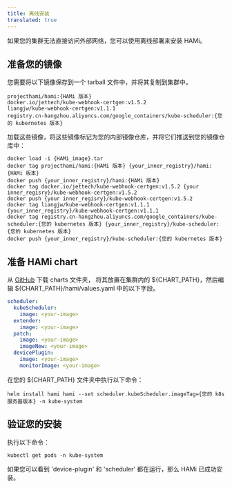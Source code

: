 ```yaml
---
title: 离线安装
translated: true
---
```


如果您的集群无法直接访问外部网络，您可以使用离线部署来安装 HAMi。

## 准备您的镜像

您需要将以下镜像保存到一个 tarball 文件中，并将其复制到集群中。

```
projecthami/hami:{HAMi 版本}
docker.io/jettech/kube-webhook-certgen:v1.5.2
liangjw/kube-webhook-certgen:v1.1.1
registry.cn-hangzhou.aliyuncs.com/google_containers/kube-scheduler:{您的 kubernetes 版本}
```

加载这些镜像，将这些镜像标记为您的内部镜像仓库，并将它们推送到您的镜像仓库中：

```shell
docker load -i {HAMi_image}.tar
docker tag projecthami/hami:{HAMi 版本} {your_inner_registry}/hami:{HAMi 版本}
docker push {your_inner_registry}/hami:{HAMi 版本}
docker tag docker.io/jettech/kube-webhook-certgen:v1.5.2 {your inner_regisry}/kube-webhook-certgen:v1.5.2
docker push {your inner_regisry}/kube-webhook-certgen:v1.5.2
docker tag liangjw/kube-webhook-certgen:v1.1.1 {your_inner_registry}/kube-webhook-certgen:v1.1.1
docker tag registry.cn-hangzhou.aliyuncs.com/google_containers/kube-scheduler:{您的 kubernetes 版本} {your_inner_registry}/kube-scheduler:{您的 kubernetes 版本}
docker push {your_inner_registry}/kube-scheduler:{您的 kubernetes 版本} 
```

## 准备 HAMi chart

从 [GitHub](https://github.com/Project-HAMi/HAMi/tree/master/charts) 下载 charts 文件夹，
将其放置在集群内的 $\{CHART_PATH\}，然后编辑 $\{CHART_PATH\}/hami/values.yaml 中的以下字段。

```yaml
scheduler:
  kubeScheduler:
    image: <your-image>
  extender:
    image: <your-image>
  patch:
    image: <your-image>
    imageNew: <your-image>
  devicePlugin:
    image: <your-image>
    monitorImage: <your-image>
```

在您的 $\{CHART_PATH\} 文件夹中执行以下命令：

```shell
helm install hami hami --set scheduler.kubeScheduler.imageTag={您的 k8s 服务器版本} -n kube-system
```

## 验证您的安装

执行以下命令：

```shell
kubectl get pods -n kube-system
```

如果您可以看到 'device-plugin' 和 'scheduler' 都在运行，那么 HAMi 已成功安装。
